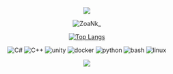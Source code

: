 <div align="center">
  <img src="https://capsule-render.vercel.app/api?type=waving&color=ffc0cb&height=150&section=header&text=Trueman's%20SAVE%20DATA&fontSize=50&fontColor=ffffff" />
  
  ![ZoaNk_](https://github.com/truemanburbank/truemanburbank/assets/71928366/2e91b6ef-c79d-4a51-a966-ec1c346c43ba)
  
  [![Top Langs](https://github-readme-stats.vercel.app/api/top-langs/?username=truemanburbank&layout=compact&langs_count=3)](https://github.com/anuraghazra/github-readme-stats)

  ![C#](https://img.shields.io/badge/C%23-239120?style=for-the-badge&logo=c-sharp&logoColor=white)
  ![C++](https://img.shields.io/badge/C%2B%2B-00599C?style=for-the-badge&logo=c%2B%2B&logoColor=white)
  ![unity](https://img.shields.io/badge/Unity-100000?style=for-the-badge&logo=unity&logoColor=white)
  ![docker](https://img.shields.io/badge/Docker-2496ED?style=for-the-badge&logo=docker&logoColor=white)
  ![python](https://img.shields.io/badge/Python-3776AB?style=for-the-badge&logo=python&logoColor=white)
  ![bash](https://img.shields.io/badge/Bash-4EAA25?style=for-the-badge&logo=gnubash&logoColor=white)
  ![linux](https://img.shields.io/badge/Linux-FCC624?style=for-the-badge&logo=linux&logoColor=white)
  

  <img src="https://capsule-render.vercel.app/api?type=waving&color=ffc0cb&height=150&section=footer&" />
</div>

